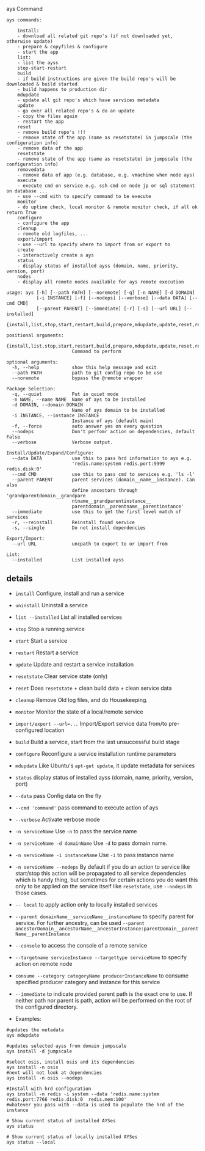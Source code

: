 ays Command

```
ays commands:

    install:
    - download all related git repo's (if not downloaded yet, otherwise update)
    - prepare & copyfiles & configure
    - start the app
    list:
    - list the ayss
    stop-start-restart
    build
    - if build instructions are given the build repo's will be downloaded & build started
    - build happens to production dir
    mdupdate
    - update all git repo's which have services metadata
    update
    - go over all related repo's & do an update
    - copy the files again
    - restart the app
    reset
    - remove build repo's !!!
    - remove state of the app (same as resetstate) in jumpscale (the configuration info)
    - remove data of the app
    resetstate
    - remove state of the app (same as resetstate) in jumpscale (the configuration info)
    removedata
    - remove data of app (e.g. database, e.g. vmachine when node ays)
    execute
    - execute cmd on service e.g. ssh cmd on node jp or sql statement on database ...
    - use --cmd with to specify command to be execute
    monitor
    - do uptime check, local monitor & remote monitor check, if all ok return True
    configure
    - configure the app
    cleanup
    - remote old logfiles, ...
    export/import
    - use --url to specify where to import from or export to
    create
    - interactively create a ays
    status
    - display status of installed ayss (domain, name, priority, version, port)
    nodes
    - display all remote nodes available for ays remote execution

usage: ays [-h] [--path PATH] [--noremote] [-q] [-n NAME] [-d DOMAIN]
           [-i INSTANCE] [-f] [--nodeps] [--verbose] [--data DATA] [--cmd CMD]
           [--parent PARENT] [--immediate] [-r] [-s] [--url URL] [--installed]
           {install,list,stop,start,restart,build,prepare,mdupdate,update,reset,resetstate,removedata,monitor,configure,cleanup,export,import,uninstall,push,execute,status,nodes}

positional arguments:
  {install,list,stop,start,restart,build,prepare,mdupdate,update,reset,resetstate,removedata,monitor,configure,cleanup,export,import,uninstall,push,execute,status,nodes}
                        Command to perform

optional arguments:
  -h, --help            show this help message and exit
  --path PATH           path to git config repo to be use
  --noremote            bypass the @remote wrapper

Package Selection:
  -q, --quiet           Put in quiet mode
  -n NAME, --name NAME  Name of ays to be installed
  -d DOMAIN, --domain DOMAIN
                        Name of ays domain to be installed
  -i INSTANCE, --instance INSTANCE
                        Instance of ays (default main)
  -f, --force           auto answer yes on every question
  --nodeps              Don't perfomr action on dependencies, default False
  --verbose             Verbose output.

Install/Update/Expand/Configure:
  --data DATA           use this to pass hrd information to ays e.g.
                        'redis.name:system redis.port:9999 redis.disk:0'
  --cmd CMD             use this to pass cmd to services e.g. 'ls -l'
  --parent PARENT       parent services (domain__name__instance). Can also
                        define ancestors through 'grandparentdomain__grandpare
                        ntname__grandparentinstance__
                        parentdomain__parentname__parentinstance'
  --immediate           use this to get the first level match of services
  -r, --reinstall       Reinstall found service
  -s, --single          Do not install dependencies

Export/Import:
  --url URL             uncpath to export to or import from

List:
  --installed           List installed ayss

```

details
--------

* ```install``` Configure, install and run a service
* ```uninstall``` Uninstall a service
* ```list --installed``` List all installed services
* ```stop``` Stop a running service
* ```start``` Start a service
* ```restart``` Restart a service
* ```update``` Update and restart a service installation
* ```resetstate``` Clear service state (only)
* ```reset```  Does ```resetstate``` + clean build data + clean service data
* ```cleanup``` Remove Old log files, and do Housekeeping.
* ```monitor``` Monitor the state of a local/remote service
* ```import/export --url=...``` Import/Export service data from/to pre-configured location
* ```build```  Build a service, start from the last unsuccessful build stage
* ```configure``` Reconfigure a service installation runtime parameters
* ```mdupdate``` Like Ubuntu's ```apt-get update```, it update metadata for services
* ```status``` display status of installed ayss (domain, name, priority, version, port)
* ```--data``` pass Config data on the fly
* ```--cmd 'command'``` pass command to execute action of ays
* ```--verbose``` Activate verbose mode
* ```-n serviceName``` Use ```-n``` to pass the service name
* ```-n serviceName -d domainName```  Use ```-d``` to pass domain name.
* ```-n serviceName -i instanceName``` Use ```-i``` to pass instance name
* ```-n serviceName --nodeps``` By default if you do an action to service like start/stop this action will be propagated to all service dependencies which is handy thing, but sometimes for certain actions you do want this only to be applied on the service itself like ```resetstate```, use ```--nodeps``` in those cases.
* ```-- local``` to apply action only to locally installed services
* ```--parent domainName__serviceName__instanceName``` to specify parent for service. For further ancestry, can be used ```--parent ancestorDomain__ancestorName__ancestorInstance:parentDomain__parentName__parentInstance```
* ```--console``` to access the console of a remote service
* ```--targetname serviceInstance --targettype serviceName``` to specify action on remote node
* ```consume --category categoryName producerInstanceName``` to consume specified producer category and instance for this service
* ```--immediate``` to indicate provided parent path is the exact one to use. If neither path nor parent is path, action will be performed on the root of the configured directory.

* Examples:


```shell
#updates the metadata
ays mdupdate

#updates selected ayss from domain jumpscale
ays install -d jumpscale

#select osis, install osis and its dependencies
ays install -n osis
#next will not look at dependencies
ays install -n osis --nodeps

#Install with hrd configuration
ays install -n redis -i system --data 'redis.name:system redis.port:7766 redis.disk:0  redis.mem:100'
#whatever you pass with --data is used to populate the hrd of the instance

# Show current status of installed AYSes
ays status

# Show current status of locally installed AYSes
ays status --local
```